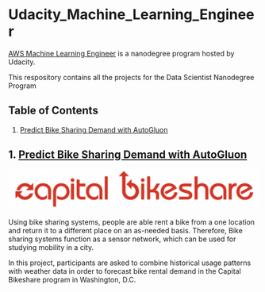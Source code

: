 # Udacity_Machine_Learning_Engineer

[AWS Machine Learning Engineer](https://www.udacity.com/course/aws-machine-learning-engineer-nanodegree--nd189) is a nanodegree program hosted by Udacity.

This respository contains all the projects for the Data Scientist Nanodegree Program

## Table of Contents

1. [Predict Bike Sharing Demand with AutoGluon](#project1)


## 1. [Predict Bike Sharing Demand with AutoGluon](https://github.com/keithpink/udacity_machine_learning_engineer/tree/main/bike_sharing)<a name="project1"></a>

![bikesharing](bike_sharing/img/bikeshare.png)

Using bike sharing systems, people are able rent a bike from a one location and return it to a different place on an as-needed basis. Therefore, Bike sharing systems  function as a sensor network, which can be used for studying mobility in a city.

In this project, participants are asked to combine historical usage patterns with weather data in order to forecast bike rental demand in the Capital Bikeshare program in Washington, D.C.



